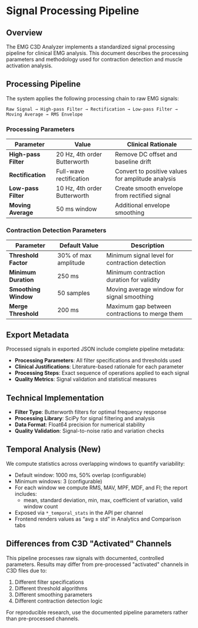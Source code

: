 # Signal Processing Pipeline

## Overview

The EMG C3D Analyzer implements a standardized signal processing pipeline for clinical EMG analysis. This document describes the processing parameters and methodology used for contraction detection and muscle activation analysis.

## Processing Pipeline

The system applies the following processing chain to raw EMG signals:

```
Raw Signal → High-pass Filter → Rectification → Low-pass Filter → Moving Average → RMS Envelope
```

### Processing Parameters

| Parameter | Value | Clinical Rationale |
|-----------|-------|-------------------|
| **High-pass Filter** | 20 Hz, 4th order Butterworth | Remove DC offset and baseline drift |
| **Rectification** | Full-wave rectification | Convert to positive values for amplitude analysis |
| **Low-pass Filter** | 10 Hz, 4th order Butterworth | Create smooth envelope from rectified signal |
| **Moving Average** | 50 ms window | Additional envelope smoothing |

### Contraction Detection Parameters

| Parameter | Default Value | Description |
|-----------|---------------|-------------|
| **Threshold Factor** | 30% of max amplitude | Minimum signal level for contraction detection |
| **Minimum Duration** | 250 ms | Minimum contraction duration for validity |
| **Smoothing Window** | 50 samples | Moving average window for signal smoothing |
| **Merge Threshold** | 200 ms | Maximum gap between contractions to merge them |

## Export Metadata

Processed signals in exported JSON include complete pipeline metadata:

- **Processing Parameters**: All filter specifications and thresholds used
- **Clinical Justifications**: Literature-based rationale for each parameter
- **Processing Steps**: Exact sequence of operations applied to each signal
- **Quality Metrics**: Signal validation and statistical measures

## Technical Implementation

- **Filter Type**: Butterworth filters for optimal frequency response
- **Processing Library**: SciPy for signal filtering and analysis
- **Data Format**: Float64 precision for numerical stability
- **Quality Validation**: Signal-to-noise ratio and variation checks

## Temporal Analysis (New)

We compute statistics across overlapping windows to quantify variability:

- Default window: 1000 ms, 50% overlap (configurable)
- Minimum windows: 3 (configurable)
- For each window we compute RMS, MAV, MPF, MDF, and FI; the report includes:
  - mean, standard deviation, min, max, coefficient of variation, valid window count
- Exposed via `*_temporal_stats` in the API per channel
- Frontend renders values as “avg ± std” in Analytics and Comparison tabs

## Differences from C3D "Activated" Channels

This pipeline processes raw signals with documented, controlled parameters. Results may differ from pre-processed "activated" channels in C3D files due to:

1. Different filter specifications
2. Different threshold algorithms
3. Different smoothing parameters
4. Different contraction detection logic

For reproducible research, use the documented pipeline parameters rather than pre-processed channels.
